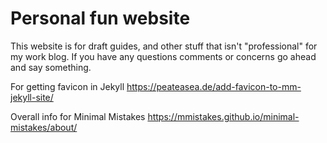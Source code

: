 # Personal fun website

This website is for draft guides, and other stuff that isn't "professional" for my work blog. If you have any questions comments or concerns go ahead and say something.

For getting favicon in Jekyll 
https://peateasea.de/add-favicon-to-mm-jekyll-site/

Overall info for Minimal Mistakes
https://mmistakes.github.io/minimal-mistakes/about/

